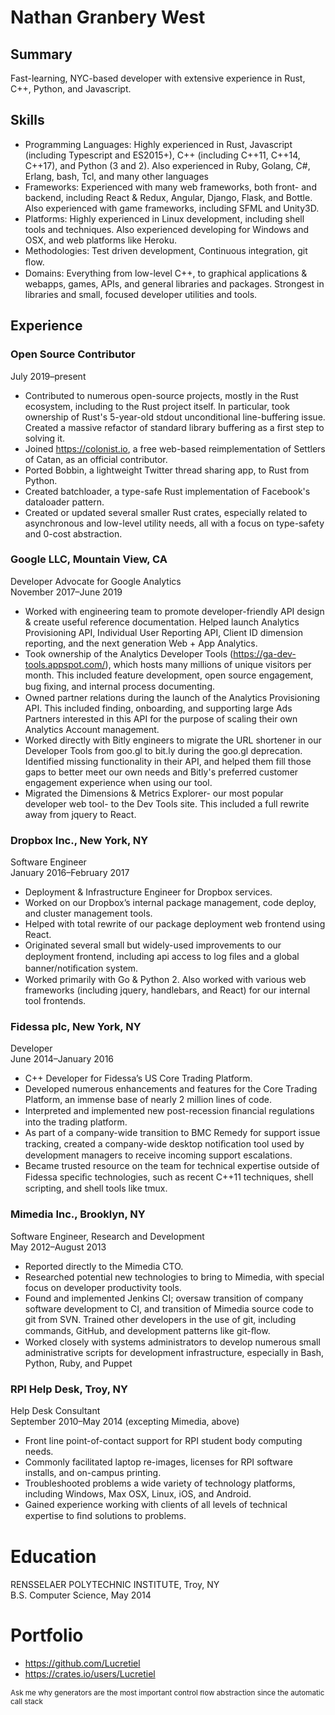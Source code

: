 # Nathan Granbery West

## Summary

Fast-learning, NYC-based developer with extensive experience in Rust, C++, Python, and Javascript.

## Skills

- Programming Languages: Highly experienced in Rust, Javascript (including Typescript and ES2015+), C++ (including C++11, C++14, C++17), and Python (3 and 2). Also experienced in Ruby, Golang, C#, Erlang, bash, Tcl, and many other languages
- Frameworks: Experienced with many web frameworks, both front- and backend, including React & Redux, Angular, Django, Flask, and Bottle. Also experienced with game frameworks, including SFML and Unity3D.
- Platforms: Highly experienced in Linux development, including shell tools and techniques. Also experienced developing for Windows and OSX, and web platforms like Heroku.
- Methodologies: Test driven development, Continuous integration, git ﬂow.
- Domains: Everything from low-level C++, to graphical applications & webapps, games, APIs, and general libraries and packages. Strongest in libraries and small, focused developer utilities and tools.

## Experience

### Open Source Contributor

July 2019–present

- Contributed to numerous open-source projects, mostly in the Rust ecosystem, including to the Rust project itself. In particular, took ownership of Rust's 5-year-old stdout unconditional line-buffering issue. Created a massive refactor of standard library buffering as a first step to solving it.
- Joined https://colonist.io, a free web-based reimplementation of Settlers of Catan, as an official contributor.
- Ported Bobbin, a lightweight Twitter thread sharing app, to Rust from Python.
- Created batchloader, a type-safe Rust implementation of Facebook's dataloader pattern.
- Created or updated several smaller Rust crates, especially related to asynchronous and low-level utility needs, all with a focus on type-safety and 0-cost abstraction.

### Google LLC, Mountain View, CA

Developer Advocate for Google Analytics<br />
November 2017–June 2019

- Worked with engineering team to promote developer-friendly API design & create useful reference documentation. Helped launch Analytics Provisioning API, Individual User Reporting API, Client ID dimension reporting, and the next generation Web + App Analytics.
- Took ownership of the Analytics Developer Tools (https://ga-dev-tools.appspot.com/), which hosts many millions of unique visitors per month. This included feature development, open source engagement, bug ﬁxing, and internal process documenting.
- Owned partner relations during the launch of the Analytics Provisioning API. This included finding, onboarding, and supporting large Ads Partners interested in this API for the purpose of scaling their own Analytics Account management.
- Worked directly with Bitly engineers to migrate the URL shortener in our Developer Tools from goo.gl to bit.ly during the goo.gl deprecation. Identified missing functionality in their API, and helped them fill those gaps to better meet our own needs and Bitly's preferred customer engagement experience when using our tool.
- Migrated the Dimensions & Metrics Explorer- our most popular developer web tool- to the Dev Tools site. This included a full rewrite away from jquery to React.

### Dropbox Inc., New York, NY

Software Engineer<br />
January 2016–February 2017

- Deployment & Infrastructure Engineer for Dropbox services.
- Worked on our Dropbox’s internal package management, code deploy, and cluster management tools.
- Helped with total rewrite of our package deployment web frontend using React.
- Originated several small but widely-used improvements to our deployment frontend, including api access to log ﬁles and a global banner/notiﬁcation system.
- Worked primarily with Go & Python 2. Also worked with various web frameworks (including jquery, handlebars, and React) for our internal tool frontends.

### Fidessa plc, New York, NY

Developer<br />
June 2014–January 2016

- C++ Developer for Fidessa’s US Core Trading Platform.
- Developed numerous enhancements and features for the Core Trading Platform, an immense base of nearly 2 million lines of code.
- Interpreted and implemented new post-recession ﬁnancial regulations into the trading platform.
- As part of a company-wide transition to BMC Remedy for support issue tracking, created a company-wide desktop notiﬁcation tool used by development managers to receive incoming support escalations.
- Became trusted resource on the team for technical expertise outside of Fidessa speciﬁc technologies, such as recent C++11 techniques, shell scripting, and shell tools like tmux.

### Mimedia Inc., Brooklyn, NY

Software Engineer, Research and Development<br />
May 2012–August 2013

- Reported directly to the Mimedia CTO.
- Researched potential new technologies to bring to Mimedia, with special focus on developer productivity tools.
- Found and implemented Jenkins CI; oversaw transition of company software development to CI, and transition of Mimedia source code to git from SVN. Trained other developers in the use of git, including commands, GitHub, and development patterns like git-ﬂow.
- Worked closely with systems administrators to develop numerous small administrative scripts for development infrastructure, especially in Bash, Python, Ruby, and Puppet

### RPI Help Desk, Troy, NY

Help Desk Consultant<br />
September 2010–May 2014 (excepting Mimedia, above)

- Front line point-of-contact support for RPI student body computing needs.
- Commonly facilitated laptop re-images, licenses for RPI software installs, and on-campus printing.
- Troubleshooted problems a wide variety of technology platforms, including Windows, Max OSX, Linux, iOS, and Android.
- Gained experience working with clients of all levels of technical expertise to ﬁnd solutions to problems.

# Education

RENSSELAER POLYTECHNIC INSTITUTE, Troy, NY<br />
B.S. Computer Science, May 2014

# Portfolio

- https://github.com/Lucretiel
- https://crates.io/users/Lucretiel

<sub>Ask me why generators are the most important control ﬂow abstraction since the automatic call stack</sub>
